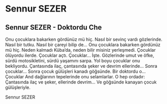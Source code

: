 # Sennur SEZER

## Sennur SEZER - Doktordu Che

Onu çocuklara bakarken gördünüz mü hiç.
Nasıl bir sevinç vardı gözlerinde. 
Nasıl bir tutku. 
Nasıl bir çareyi bilip de…
Onu çocuklara bakarken gördünüz mü hiç. 
Neden kalmadı Küba’da, neden bilir misiniz yerleşmedi.
Çocuklar ölüyordu ilerde.
Çocuklar açtı. Çocuklar… 
İşte.
Gözlerinde umut ve öfke, sürdü motosikletini, sürdü yaşamını sarpa. 
Yol boyu çocuklar onu bekliyordu. 
Çantasında ilaç, çantasında şeker ve devrim ellerinde…
Sonra çocuklar… 
Sonra çocuk gülüşleri kanadı göğsünde.
Bir doktordu o... 
Çocuklar And dağlarının tepelerinde onu selamlarlar. 
O hep ordadır: Çantasında ilaç ve şeker, ellerinde devrim…
Ve göğsünde kanayan çocuk gülüşleriyle.

Sennur SEZER